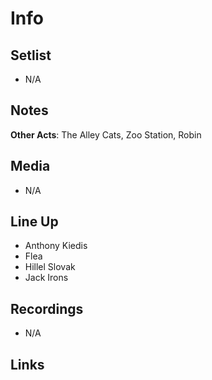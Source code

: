 # Info

## Setlist

* N/A

## Notes

**Other Acts**: The Alley Cats, Zoo Station, Robin

## Media

* N/A

## Line Up

* Anthony Kiedis
* Flea
* Hillel Slovak
* Jack Irons
  
## Recordings

* N/A

## Links
